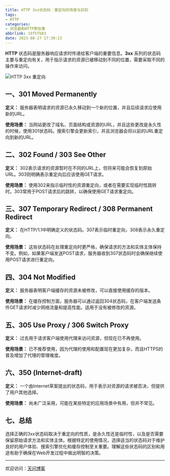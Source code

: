 ```yaml
---
title: HTTP 3xx状态码：重定向的场景与区别
tags:
- HTTP
categories:
- 浏览器和HTTP那些事
abbrlink: 19f5fb83
date: 2023-08-27 17:39:13
---
```


**HTTP** 状态码是服务器响应请求时传递给客户端的重要信息。**3xx** 系列的状态码主要与重定向有关，用于指示请求的资源已被移动到不同的位置，需要采取不同的操作来访问。

![HTTP 3xx 重定向](https://tiven.cn/static/img/http-01-pMaAqQJ6.jpg)

[//]: # (<!-- more -->)

## 一、301 Moved Permanently

**定义：** 服务器表明请求的资源已永久移动到一个新的位置，并且后续请求应使用新的URL。

**使用场景：** 当网站更改了域名、页面结构或资源的URL，并且这些更改是永久性的时候，使用301状态码。搜索引擎会更新索引，并且浏览器会将以前的URL重定向到新的URL。

## 二、302 Found / 303 See Other

**定义：** 302表示请求的资源暂时在不同的URL上，但将来可能会恢复到原始URL。303则明确表示重定向后应该使用GET请求。

**使用场景：** 使用302来指示临时性的资源重定向，或者在需要实现临时性跳转时。303常用于POST请求后的跳转，以确保使用GET请求重定向。

## 三、307 Temporary Redirect / 308 Permanent Redirect

**定义：** 在HTTP/1.1中明确定义的状态码。307表示临时重定向，308表示永久重定向。

**使用场景：** 这些状态码在处理重定向时更严格，确保请求的方法和实体主体保持不变。例如，如果客户端发送POST请求，服务器收到307状态码时会确保继续使用POST请求进行重定向。

## 四、304 Not Modified

**定义：** 服务器表明客户端缓存的资源未被修改，可以直接使用缓存的版本。

**使用场景：** 在缓存控制方面，服务器可以通过返回304状态码，在客户端发送条件GET请求时减少网络流量和提高性能。适用于没有被修改的资源。

## 五、305 Use Proxy / 306 Switch Proxy

**定义：** 过去用于请求客户端使用代理来访问资源，但现在已不再使用。

**使用场景：** 已不推荐使用，因为代理的使用和配置现在更加复杂，而且HTTPS的普及增加了代理的管理难度。

## 六、350 (Internet-draft)

**定义：** 一个由Internet草案提出的状态码，用于表示对资源的请求被否决，但提供了用户其他选择。

**使用场景：** 尚未广泛采用，可能在某些特定的应用场景中有用，但并不常见。

## 七、总结

选择正确的3xx状态码取决于重定向的性质，是永久性还是临时性，以及是否需要保留原始请求方法和实体主体。根据特定的使用情况，选择适当的状态码对于维护良好的用户体验、搜索引擎优化和缓存控制至关重要。理解这些状态码的区别和用途有助于确保在Web开发过程中做出明智的决策。

---

欢迎访问：[天问博客](https://tiven.cn/p/19f5fb83/ "天问博客-专注于大前端技术")

